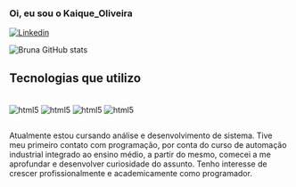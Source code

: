 ### Oi, eu sou o Kaique_Oliveira

[![Linkedin](https://img.shields.io/badge/LinkedIn-0077B5?style=for-the-badge&logo=linkedin&logoColor=white)]((https://www.linkedin.com/in/kaique-oliveira-571a51203/))

![Bruna GitHub stats](https://github-readme-stats.vercel.app/api?username=kaiqueO2003&show_icons=true&theme=radical)

## Tecnologias que utilizo

<div style="display: inline_block"><br/>
  <img alt="html5" align="center" src="https://img.shields.io/badge/PHP-3776AB?style=for-the-badge&logo=php&logoColor=white" />
  <img alt="html5" align="center" src="https://img.shields.io/badge/HTML-E34F26?style=for-the-badge&logo=html5&logoColor=white" />
  <img alt="html5" align="center" src="https://img.shields.io/badge/CSS-3776AB?style=for-the-badge&logo=css&logoColor=white" />
  <img alt="html5" align="center" src="https://img.shields.io/badge/JAVA-E34F26?style=for-the-badge&logo=javascripit&logoColor=white" />
</div>

##
Atualmente estou cursando análise e desenvolvimento de sistema. Tive meu primeiro contato com programação, por conta do curso de automação industrial integrado ao ensino médio, a partir do mesmo, comecei a me aprofundar e desenvolver curiosidade do assunto. Tenho interesse de crescer profissionalmente e academicamente como programador.
